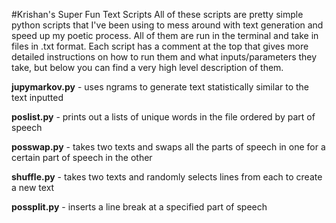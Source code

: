 #Krishan's Super Fun Text Scripts
All of these scripts are pretty simple python scripts that I've been using to mess around with text generation and speed up my poetic process. All of them are run in the terminal and take in files in .txt format. Each script has a comment at the top that gives more detailed instructions on how to run them and what inputs/parameters they take, but below you can find a very high level description of them.

**jupymarkov.py** - uses ngrams to generate text statistically similar to the text inputted

**poslist.py** - prints out a lists of unique words in the file ordered by part of speech 

**posswap.py** - takes two texts and swaps all the parts of speech in one for a certain part of speech in the other

**shuffle.py** - takes two texts and randomly selects lines from each to create a new text

**possplit.py** - inserts a line break at a specified part of speech


